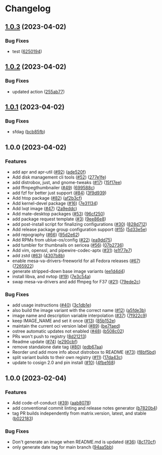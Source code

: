 # Changelog

## [1.0.3](https://github.com/bigpod98/main/compare/v1.0.2...v1.0.3) (2023-04-02)


### Bug Fixes

* test ([6250194](https://github.com/bigpod98/main/commit/6250194a4b96d4d0a74e50ffc4d2c89c74d13727))

## [1.0.2](https://github.com/bigpod98/main/compare/v1.0.1...v1.0.2) (2023-04-02)


### Bug Fixes

* updated action ([255ab77](https://github.com/bigpod98/main/commit/255ab77b9c2cc41c430748def3135b10d33e91fc))

## [1.0.1](https://github.com/bigpod98/main/compare/v1.0.0...v1.0.1) (2023-04-02)


### Bug Fixes

* sfdag ([bcb85fb](https://github.com/bigpod98/main/commit/bcb85fb11ef942770d2e5182e1263c4222018aa7))

## 1.0.0 (2023-04-02)


### Features

* add apr and apr-util ([#92](https://github.com/bigpod98/main/issues/92)) ([ade520f](https://github.com/bigpod98/main/commit/ade520f7e50a12b40672b50b184fba6a41e2d002))
* Add disk management cli tools ([#52](https://github.com/bigpod98/main/issues/52)) ([277e1fe](https://github.com/bigpod98/main/commit/277e1fe0260a22ec76bf9ca45b226144bc1433ff))
* add distrobox, just, and gnome-tweaks ([#17](https://github.com/bigpod98/main/issues/17)) ([15f17ee](https://github.com/bigpod98/main/commit/15f17ee7b779b5331e99a08701b629f53906c050))
* add ffmpegthumbnailer ([#49](https://github.com/bigpod98/main/issues/49)) ([699588c](https://github.com/bigpod98/main/commit/699588cf94a18060835c458452c6a828a6ad7435))
* add fzf for better just support ([#84](https://github.com/bigpod98/main/issues/84)) ([3f9d939](https://github.com/bigpod98/main/commit/3f9d9398ca7b1754234ef06111b66037b2f3531b))
* Add htop package ([#82](https://github.com/bigpod98/main/issues/82)) ([af2b3cf](https://github.com/bigpod98/main/commit/af2b3cfd1f3d8a0e52c03166a553d5f33e156638))
* Add kernel-devel package ([#16](https://github.com/bigpod98/main/issues/16)) ([7e31134](https://github.com/bigpod98/main/commit/7e311342aa80e20ad2c4762b033a6b714a5ae334))
* Add lxqt image ([#47](https://github.com/bigpod98/main/issues/47)) ([2a9eddc](https://github.com/bigpod98/main/commit/2a9eddc4bf67f34763a8c2e3f53642613a228afa))
* Add mate-desktop packages ([#53](https://github.com/bigpod98/main/issues/53)) ([96cf250](https://github.com/bigpod98/main/commit/96cf250141d9ea737a3956f0955a20ad813619ed))
* add package request template ([#3](https://github.com/bigpod98/main/issues/3)) ([9ee86e8](https://github.com/bigpod98/main/commit/9ee86e80c622aef297a7770dc7ec4a02c87affa6))
* add post-install script for finalizing configurations ([#30](https://github.com/bigpod98/main/issues/30)) ([828d712](https://github.com/bigpod98/main/commit/828d71209ee612ccc6373ba76982f63b268d07dc))
* Add release package group configuration support ([#15](https://github.com/bigpod98/main/issues/15)) ([5d33e5e](https://github.com/bigpod98/main/commit/5d33e5e235b26ff56bcf7db7319d5b1d1acadac4))
* add repography ([#66](https://github.com/bigpod98/main/issues/66)) ([95d2e62](https://github.com/bigpod98/main/commit/95d2e62e2e90d7a5f5f76569678e522441e7972f))
* Add RPMs from ublue-os/config ([#22](https://github.com/bigpod98/main/issues/22)) ([ea9dd75](https://github.com/bigpod98/main/commit/ea9dd75d7ef8be10afb33a94e1d391a2dcde8bba))
* add tumbler for thumbnails on sericea ([#56](https://github.com/bigpod98/main/issues/56)) ([07b2736](https://github.com/bigpod98/main/commit/07b2736f03f3b054eebb01ce1f2d668d5284e7bf))
* Add vim, openssl, and pipewire-codec-aptx ([#31](https://github.com/bigpod98/main/issues/31)) ([e1f77e7](https://github.com/bigpod98/main/commit/e1f77e79b99150fff55cd07190f608f7ddd48e5d))
* add zstd ([#63](https://github.com/bigpod98/main/issues/63)) ([4307b8b](https://github.com/bigpod98/main/commit/4307b8bc3fe6f087c0251f0e7105ac173035baac))
* enable mesa-va-drivers-freeworld for all Fedora releases ([#67](https://github.com/bigpod98/main/issues/67)) ([7265922](https://github.com/bigpod98/main/commit/7265922d0a781c396f334582df7a1b04f3a2a32b))
* generate stripped-down base image variants ([ee1d4d4](https://github.com/bigpod98/main/commit/ee1d4d432b0bcd620894412fa30daf9a556bf8b4))
* install libva, and nvtop ([#19](https://github.com/bigpod98/main/issues/19)) ([7e3c54a](https://github.com/bigpod98/main/commit/7e3c54a7a5810e20f53998a432c9d45be38cba78))
* swap mesa-va-drivers and add ffmpeg for F37 ([#21](https://github.com/bigpod98/main/issues/21)) ([79ede2c](https://github.com/bigpod98/main/commit/79ede2ca5028187e29ee7e5c83275b0eff20e55e))


### Bug Fixes

* add usage instructions ([#40](https://github.com/bigpod98/main/issues/40)) ([3c1db1e](https://github.com/bigpod98/main/commit/3c1db1ed5965b3f1547c3cf5f560273cfa0332e3))
* also build the image variant with the correct name ([#12](https://github.com/bigpod98/main/issues/12)) ([a5fde3b](https://github.com/bigpod98/main/commit/a5fde3b9edb2ad3c04e0af25b4f2e3a5c1ebadc4))
* image name and description variable interpolation ([#37](https://github.com/bigpod98/main/issues/37)) ([7f922c9](https://github.com/bigpod98/main/commit/7f922c9343878ceb9a09bba0126ed55e19edc23a))
* keep IMAGE_NAME and set it once ([#13](https://github.com/bigpod98/main/issues/13)) ([85b152e](https://github.com/bigpod98/main/commit/85b152ec097f3be9b15a87b39bffa7ba022ba968))
* maintain the current oci version label ([#89](https://github.com/bigpod98/main/issues/89)) ([be7faed](https://github.com/bigpod98/main/commit/be7faeda71ca2a96e0471d0fada59052b8db3c3d))
* ostree automatic updates not enabled ([#48](https://github.com/bigpod98/main/issues/48)) ([b508c02](https://github.com/bigpod98/main/commit/b508c02b0200846a50e62d31479d7ba83b424b00))
* PRs won't push to registry ([8d21213](https://github.com/bigpod98/main/commit/8d212133ec05899d1ae1e35f2de5a730a55b1364))
* Readme update ([#74](https://github.com/bigpod98/main/issues/74)) ([e290cbf](https://github.com/bigpod98/main/commit/e290cbfd0503598994cc7fee18dde883373783a2))
* remove standalone date tag ([#80](https://github.com/bigpod98/main/issues/80)) ([edb67aa](https://github.com/bigpod98/main/commit/edb67aa48326ac59891e8e28779c0d2b05a92f0f))
* Reorder und add more info about distrobox to README ([#73](https://github.com/bigpod98/main/issues/73)) ([f8bf5bd](https://github.com/bigpod98/main/commit/f8bf5bdac57f777050da058b7590339254847467))
* split variant builds to their own registry ([#11](https://github.com/bigpod98/main/issues/11)) ([17da43c](https://github.com/bigpod98/main/commit/17da43c69d2850501ae611370e8890f02d44de2b))
* update to cosign 2.0 and pin install ([#10](https://github.com/bigpod98/main/issues/10)) ([4fbe168](https://github.com/bigpod98/main/commit/4fbe1688e9dce81efd9597bcd46caaf75945f7d3))

## 1.0.0 (2023-02-04)


### Features

* Add code-of-conduct ([#39](https://github.com/ublue-os/base/issues/39)) ([aab8078](https://github.com/ublue-os/base/commit/aab8078cfdc7d2354e057a0ca4771d3a53d2df4c))
* add conventional commit linting and release notes generator ([b7820b4](https://github.com/ublue-os/base/commit/b7820b4ba312ca939d0dc977ed9f6a08d135324b))
* tag PR builds independently from matrix.version, latest, and stable ([b022183](https://github.com/ublue-os/base/commit/b02218386235e6d40a11a48b5b1171e9acf8d1eb))


### Bug Fixes

* Don't generate an image when README.md is updated ([#36](https://github.com/ublue-os/base/issues/36)) ([8c170cf](https://github.com/ublue-os/base/commit/8c170cfe89dd306eec0940f4dc50ed245c94bc2b))
* only generate date tag for main branch ([94aa5bb](https://github.com/ublue-os/base/commit/94aa5bb8df2aac0985d4c9422b19b0c03a3f25b0))

